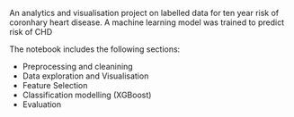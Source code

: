 An analytics and visualisation project on labelled data for ten year risk of coronhary heart disease. A machine learning model was trained to predict risk of CHD

The notebook includes the following sections:

- Preprocessing and cleanining
- Data exploration and Visualisation
- Feature Selection
- Classification modelling (XGBoost)
- Evaluation

